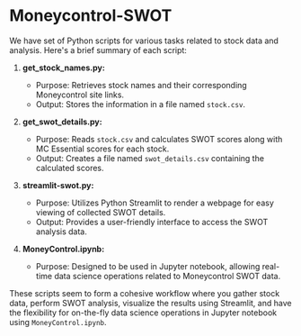 # Moneycontrol-SWOT

We have set of Python scripts for various tasks related to stock data and analysis. Here's a brief summary of each script:

1. **get_stock_names.py:**
   - Purpose: Retrieves stock names and their corresponding Moneycontrol site links.
   - Output: Stores the information in a file named `stock.csv`.

2. **get_swot_details.py:**
   - Purpose: Reads `stock.csv` and calculates SWOT scores along with MC Essential scores for each stock.
   - Output: Creates a file named `swot_details.csv` containing the calculated scores.

3. **streamlit-swot.py:**
   - Purpose: Utilizes Python Streamlit to render a webpage for easy viewing of collected SWOT details.
   - Output: Provides a user-friendly interface to access the SWOT analysis data.

4. **MoneyControl.ipynb:**
   - Purpose: Designed to be used in Jupyter notebook, allowing real-time data science operations related to Moneycontrol SWOT data.

These scripts seem to form a cohesive workflow where you gather stock data, perform SWOT analysis, visualize the results using Streamlit, and have the flexibility for on-the-fly data science operations in Jupyter notebook using `MoneyControl.ipynb`.